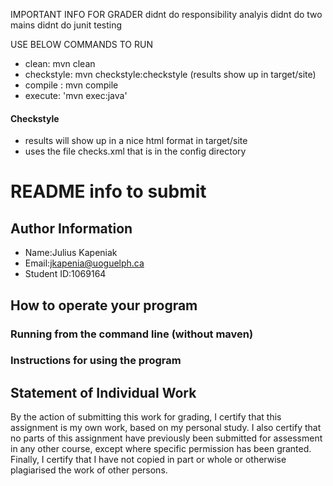 
IMPORTANT INFO FOR GRADER
didnt do responsibility analyis
didnt do two mains
didnt do junit testing


USE BELOW COMMANDS TO RUN
* clean:  mvn clean
* checkstyle: mvn checkstyle:checkstyle  (results show up in target/site)
* compile : mvn compile
* execute: 'mvn exec:java'

#### Checkstyle
 * results will show up in a nice html format in target/site
 * uses the file checks.xml that is in the config directory
 
# README info to submit

## Author Information

* Name:Julius Kapeniak
* Email:jkapenia@uoguelph.ca
* Student ID:1069164



## How to operate your program

### Running from the command line (without maven)

### Instructions for using the program



## Statement of Individual Work

By the action of submitting this work for grading, I certify that this assignment is my own work, based on my personal study.  I also certify that no parts of this assignment have previously been submitted for assessment in any other course, except where specific permission has been granted.  Finally, I certify that I have not copied in part or whole  or otherwise plagiarised the work of other persons.

